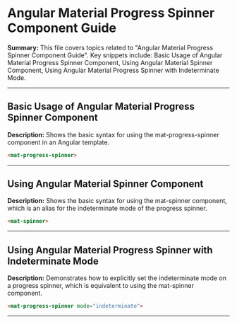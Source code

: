 # Angular Material Progress Spinner Component Guide

**Summary:** This file covers topics related to "Angular Material Progress Spinner Component Guide". Key snippets include: Basic Usage of Angular Material Progress Spinner Component, Using Angular Material Spinner Component, Using Angular Material Progress Spinner with Indeterminate Mode.

---

## Basic Usage of Angular Material Progress Spinner Component

**Description:** Shows the basic syntax for using the mat-progress-spinner component in an Angular template.

```html
<mat-progress-spinner>
```

---

## Using Angular Material Spinner Component

**Description:** Shows the basic syntax for using the mat-spinner component, which is an alias for the indeterminate mode of the progress spinner.

```html
<mat-spinner>
```

---

## Using Angular Material Progress Spinner with Indeterminate Mode

**Description:** Demonstrates how to explicitly set the indeterminate mode on a progress spinner, which is equivalent to using the mat-spinner component.

```html
<mat-progress-spinner mode="indeterminate">
```

---